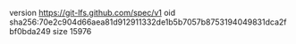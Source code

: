 version https://git-lfs.github.com/spec/v1
oid sha256:70e2c904d66aea81d912911332de1b5b7057b8753194049831dca2fbf0bda249
size 15976
